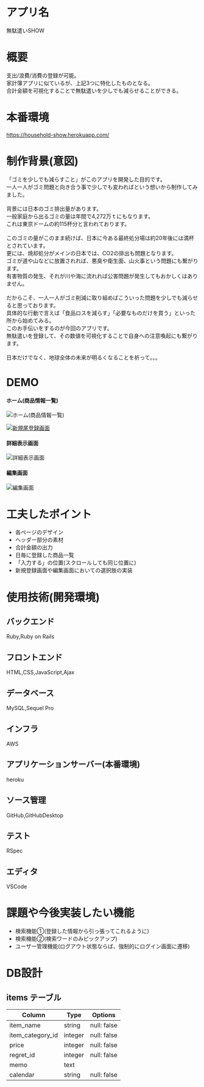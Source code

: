 # アプリ名

無駄遣いSHOW

# 概要

支出/浪費/消費の登録が可能。<br>
家計簿アプリに似ているが、上記3つに特化したものとなる。<br>
合計金額を可視化することで無駄遣いを少しでも減らせることができる。<br>

# 本番環境

https://household-show.herokuapp.com/

# 制作背景(意図)

「ゴミを少しでも減らすこと」がこのアプリを開発した目的です。<br>
一人一人がゴミ問題と向き合う事で少しでも変わればという想いから制作してみました。<br>
<br>
背景には日本のゴミ排出量があります。<br>
一般家庭から出るゴミの量は年間で4,272万ｔにもなります。<br>
これは東京ドームの約115杯分と言われております。<br><br>
このゴミの量がこのまま続けば、日本に今ある最終処分場は約20年後には満杯とされています。<br>
更には、焼却処分がメインの日本では、CO2の排出も問題となります。<br>
ゴミが道や山などに放置されれば、悪臭や衛生面、山火事という問題にも繋がります。<br>
有害物質の発生、それが川や海に流れれば公害問題が発生してもおかしくはありません。<br>
<br>
だからこそ、一人一人がゴミ削減に取り組めばこういった問題を少しでも減らせると思っております。<br>
具体的な行動で言えば「食品ロスを減らす」「必要なものだけを買う」といった所から始めてみる。<br>
このお手伝いをするのが今回のアプリです。<br>
無駄遣いを登録して、その数値を可視化することで自身への注意喚起にも繋がります。<br>
<br>
日本だけでなく、地球全体の未来が明るくなることを祈って。。。<br>

# DEMO<br>

#### ホーム(商品情報一覧)
![ホーム(商品情報一覧)](画像の相対パス)

[![新規尾登録画面](https://i.gyazo.com/fcafbaa52692b93e39916606e71169ff.gif)](https://gyazo.com/fcafbaa52692b93e39916606e71169ff)

#### 詳細表示画面
![詳細表示画面](画像の相対パス)

#### 編集画面
![編集画面](画像の相対パス)

# 工夫したポイント

- 各ページのデザイン<br>
- ヘッダー部分の素材<br>
- 合計金額の出力<br>
- 日毎に登録した商品一覧<br>
- 「入力する」の位置(スクロールしても同じ位置に)<br>
- 新規登録画面や編集画面においての選択肢の実装<br>

# 使用技術(開発環境)

## バックエンド

Ruby,Ruby on Rails

## フロントエンド

HTML,CSS,JavaScript,Ajax

## データベース

MySQL,Sequel Pro

## インフラ

AWS

## アプリケーションサーバー(本番環境)

heroku

## ソース管理

GitHub,GitHubDesktop

## テスト

RSpec

## エディタ

VSCode

# 課題や今後実装したい機能

- 検索機能①(登録した情報から引っ張ってこれるように)
- 検索機能②(検索ワードのみピックアップ)
- ユーザー管理機能(ログアウト状態ならば、強制的にログイン画面に遷移)

# DB設計

## items テーブル

| Column                | Type     | Options                   |
| --------------------- | -------- | ------------------------- |
| item_name             |  string  | null: false               |
| item_category_id      |  integer | null: false               |
| price                 |  integer | null: false               |
| regret_id             |  integer | null: false               |
| memo                  |   text   |                           |
| calendar              |  string  | null: false               |